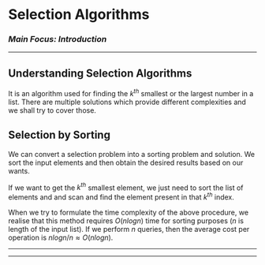 # **Selection Algorithms**
### _**Main Focus:** Introduction_
----

## **Understanding Selection Algorithms**
It is an algorithm used for finding the $k^{th}$ smallest or the largest number in a list. There are multiple solutions which provide different complexities and we shall try to cover those. 

## **Selection by Sorting**
We can convert a selection problem into a sorting problem and solution. We sort the input elements and then obtain the desired results based on our wants. 

If we want to get the $k^{th}$ smallest element, we just need to sort the list of elements and and scan and find the element present in that $k^{th}$ index. 

When we try to formulate the time complexity of the above procedure, we realise that this method requires $O(nlogn)$ time for sorting purposes ($n$ is length of the input list). If we perform $n$ queries, then the average cost per operation is $nlogn/n \approx O(nlogn)$. 

-----
-----

